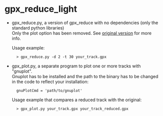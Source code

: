 # gpx_reduce_light

* gpx_reduce.py, a version of gpx_reduce with no dependencies (only the standard python libraries)  
Only the plot option has been removed.
See [original version](https://github.com/Alezy80/gpx_reduce) for more info.

    Usage example:

        > gpx_reduce.py -d 2 -t 30 your_track.gpx

* gpx_plot.py, a separate program to plot one or more tracks with "gnuplot".  
Gnuplot has to be installed and the path to the binary has to be changed in the code
to reflect your installation:

        gnuPlotCmd = 'path/to/gnuplot'

    Usage example that compares a reduced track with the original:

        > gpx_plot.py your_track.gpx your_track_reduced.gpx
